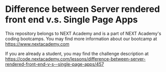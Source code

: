 # Difference between Server rendered front end v.s. Single Page Apps
 This repository belongs to NEXT Academy and is a part of NEXT Academy's coding bootcamps. You may find more information about our bootcamp at https://www.nextacademy.com

If you are already a student, you may find the challenge description at https://code.nextacademy.com/lessons/difference-between-server-rendered-front-end-v-s--single-page-apps/457